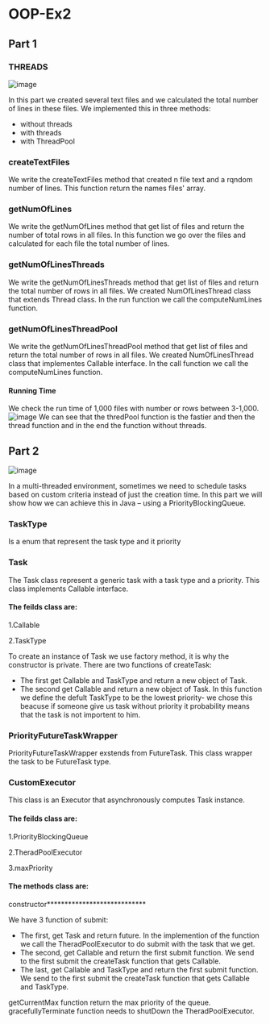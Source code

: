 # OOP-Ex2
## Part 1
### THREADS
![image](https://user-images.githubusercontent.com/117759983/210529690-c68698b9-b270-477c-ad8d-1382fb43807b.png)

In this part we created several text files and we calculated the total number of lines in these files.
We implemented this in three methods:
+  without threads
+ with threads
+ with ThreadPool

### createTextFiles
We write the createTextFiles method that created n file text and a rqndom number of lines.
This function return the names files' array.

### getNumOfLines
 We write the getNumOfLines method that get list of files and return the number  of total rows in all files. In this function we go over the files and calculated for each file the total number of lines.

### getNumOfLinesThreads
We write the getNumOfLinesThreads method that get list of files and return the total number of rows in all files. We created NumOfLinesThread class that extends Thread class.
In the run function we call the computeNumLines function. 

### getNumOfLinesThreadPool
We write the getNumOfLinesThreadPool method that get list of files and return the total number of rows in all files.
We created NumOfLinesThread class that implementes Callable<Integer> interface.
In the call function we call the computeNumLines function.

#### Running Time
We check the run time of 1,000 files with number or rows between 3-1,000.
![image](https://user-images.githubusercontent.com/117759983/210539096-3fcf3ffb-b87e-4eaf-912f-9c9d291bfa85.png)
We can see that the thredPool function is the fastier and then the thread function and in the end the function without threads.

## Part 2
![image](https://user-images.githubusercontent.com/117759983/211515017-4d58ef88-b0a5-4617-81bb-f9914459e24b.png)
 
In a multi-threaded environment, sometimes we need to schedule tasks based on custom criteria instead of just the creation time.
In this part we will show how we can achieve this in Java – using a PriorityBlockingQueue.

### TaskType
Is a enum that represent the task type and it priority 
### Task
The Task class represent a generic task with a task type and a priority.
This class implements Callable interface. 
#### The feilds class are:
1.Callable 

2.TaskType

To create an instance of Task we use factory method, it is why the constructor is private. There are two functions of createTask:
* The first get Callable and TaskType and return a new object of Task.
* The second get Callable and return a new object of Task. In this function we define the defult TaskType to be the lowest priority- we chose this beacuse if someone give us task without priority it probability means that the task is not importent to him. 

### PriorityFutureTaskWrapper
PriorityFutureTaskWrapper exstends from FutureTask<V>.
This class wrapper the task to be FutureTask type.
### CustomExecutor
This class is an Executor that asynchronously computes Task instance. 
#### The feilds class are:
1.PriorityBlockingQueue

2.TheradPoolExecutor

3.maxPriority 

#### The methods class are:
constructor****************************

We have 3 function of submit:
* The first, get Task and return future. In the implemention of the function we call the TheradPoolExecutor to do submit with the task that we get.
* The second, get Callable and return the first submit function. We send to the first submit the createTask function that gets Callable.
*  The last, get Callable and TaskType and return the first submit function. We send to the first submit the createTask function that gets Callable and TaskType.

getCurrentMax function return the max priority of the queue.
gracefullyTerminate function needs to shutDown the TheradPoolExecutor.
 


